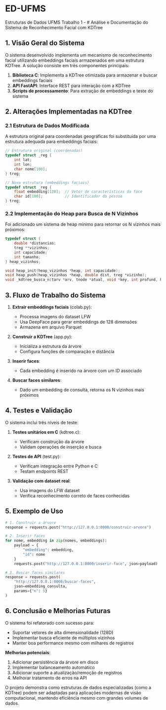 # ED-UFMS
Estruturas de Dados UFMS 
Trabalho 1 - # Análise e Documentação do Sistema de Reconhecimento Facial com KDTree

## 1. Visão Geral do Sistema

O sistema desenvolvido implementa um mecanismo de reconhecimento facial utilizando embeddings faciais armazenados em uma estrutura KDTree. A solução consiste em três componentes principais:

1. **Biblioteca C**: Implementa a KDTree otimizada para armazenar e buscar embeddings faciais
2. **API FastAPI**: Interface REST para interação com a KDTree
3. **Scripts de processamento**: Para extração de embeddings e teste do sistema

## 2. Alterações Implementadas na KDTree

### 2.1 Estrutura de Dados Modificada

A estrutura original para coordenadas geográficas foi substituída por uma estrutura adequada para embeddings faciais:

```c
// Estrutura original (coordenadas)
typedef struct _reg {
    int lat;
    int lon;
    char nome[100];
} treg;

// Nova estrutura (embeddings faciais)
typedef struct _reg {
    float embedding[128];  // Vetor de características da face
    char id[100];          // Identificador da pessoa
} treg;
```

### 2.2 Implementação do Heap para Busca de N Vizinhos

Foi adicionado um sistema de heap mínimo para retornar os N vizinhos mais próximos:

```c
typedef struct {
    double *distancias;
    treg **vizinhos;
    int capacidade;
    int tamanho;
} heap_vizinhos;

void heap_init(heap_vizinhos *heap, int capacidade);
void heap_push(heap_vizinhos *heap, double dist, treg *vizinho);
void _kdtree_busca_n(tarv *arv, tnode *atual, void *key, int profund, heap_vizinhos *heap);
```

## 3. Fluxo de Trabalho do Sistema

1. **Extrair embeddings faciais** (colab.py):
   - Processa imagens do dataset LFW
   - Usa DeepFace para gerar embeddings de 128 dimensões
   - Armazena em arquivo Parquet

2. **Construir a KDTree** (app.py):
   - Inicializa a estrutura da árvore
   - Configura funções de comparação e distância

3. **Inserir faces**:
   - Cada embedding é inserido na árvore com um ID associado

4. **Buscar faces similares**:
   - Dado um embedding de consulta, retorna os N vizinhos mais próximos

## 4. Testes e Validação

O sistema inclui três níveis de teste:

1. **Testes unitários em C** (kdtree.c):
   - Verificam construção da árvore
   - Validam operações de inserção e busca

2. **Testes de API** (test.py):
   - Verificam integração entre Python e C
   - Testam endpoints REST

3. **Validação com dataset real**:
   - Usa imagens do LFW dataset
   - Verifica reconhecimento correto de faces conhecidas

## 5. Exemplo de Uso

```python
# 1. Construir a árvore
response = requests.post("http://127.0.0.1:8000/construir-arvore")

# 2. Inserir faces
for nome, embedding in zip(nomes, embeddings):
    payload = {
        "embedding": embedding,
        "id": nome
    }
    requests.post("http://127.0.0.1:8000/inserir-face", json=payload)

# 3. Buscar faces similares
response = requests.post(
    "http://127.0.0.1:8000/buscar-faces",
    json=embedding_consulta,
    params={"n": 5}
)
```

## 6. Conclusão e Melhorias Futuras

O sistema foi refatorado com sucesso para:

- Suportar vetores de alta dimensionalidade (128D)
- Implementar busca eficiente de múltiplos vizinhos
- Manter boa performance mesmo com milhares de registros

**Melhorias potenciais**:

1. Adicionar persistência da árvore em disco
2. Implementar balanceamento automático
3. Adicionar suporte a atualização/remoção de registros
4. Melhorar tratamento de erros na API

O projeto demonstra como estruturas de dados especializadas (como a KDTree) podem ser adaptadas para aplicações modernas de visão computacional, mantendo eficiência mesmo com grandes volumes de dados.
